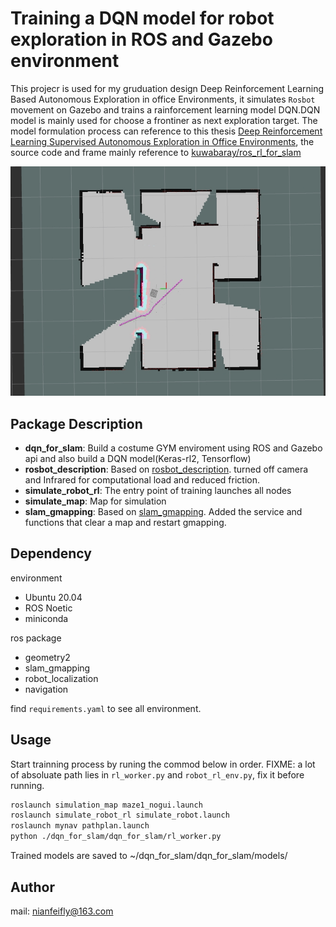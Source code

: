 # Training a DQN model for robot exploration in ROS and Gazebo environment
This projecr is used for my gruduation design Deep Reinforcement Learning Based Autonomous Exploration in office Environments, it simulates `Rosbot` movement on Gazebo and trains a rainforcement learning model DQN.DQN model is mainly used for choose a frontiner as next exploration target.
The model formulation process can reference to this thesis [Deep Reinforcement Learning Supervised Autonomous Exploration in Office Environments](https://ieeexplore.ieee.org/abstract/document/8463213), the source code and frame mainly reference to [kuwabaray/ros_rl_for_slam](https://github.com/kuwabaray/ros_rl_for_slam)

![rviz](./doc/rviz.jpg)
## Package Description
* **dqn\_for\_slam**: Build a costume GYM enviroment using ROS and Gazebo api and also build a DQN model(Keras-rl2, Tensorflow)
* **rosbot\_description**: Based on [rosbot\_description](https://github.com/husarion/rosbot_description). turned off camera and Infrared for computational load and reduced friction. 
* **simulate\_robot\_rl**: The entry point of training launches all nodes
* **simulate\_map**: Map for simulation
* **slam\_gmapping**: Based on [slam\_gmapping](https://github.com/ros-perception/slam\_gmapping). Added the service and functions that clear a map and restart gmapping.

## Dependency
environment
* Ubuntu 20.04
* ROS Noetic
* miniconda

ros package
* geometry2
* slam_gmapping
* robot_localization
* navigation

find `requirements.yaml` to see all environment.

## Usage
Start trainning process by runing the commod below in order.
FIXME: a lot of absoluate path lies in `rl_worker.py` and `robot_rl_env.py`, fix it before running.
```bash
roslaunch simulation_map maze1_nogui.launch
roslaunch simulate_robot_rl simulate_robot.launch
roslaunch mynav pathplan.launch
python ./dqn_for_slam/dqn_for_slam/rl_worker.py
```
Trained models are saved to ~/dqn\_for\_slam/dqn\_for\_slam/models/

## Author
mail: nianfeifly@163.com

